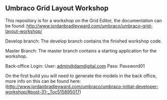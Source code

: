 ## Umbraco Grid Layout Workshop ##

This repository is for a workshop on the Grid Editor, the documentation can be found: http://www.jordanbradleyward.com/umbraco/umbraco-grid-layout-workshop/

Develop branch:
The develop branch contains the finished workshop code.

Master Branch:
The master branch contains a starting application for the workshop.

Back-office Login:
User: admin@damdigital.com
Pass: Password01

On the first build you will need to generate the models in the back office, more info on this can be found here:
(http://www.jordanbradleyward.com/umbraco/umbraco-initial-developer-workshop/#post-31-_Toc515895017)